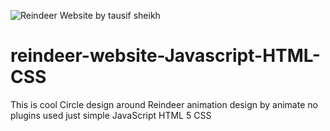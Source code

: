 ![Reindeer Website by tausif sheikh](https://user-images.githubusercontent.com/63940752/121320025-a3f64080-c8c1-11eb-8390-74789314656f.jpg)


# reindeer-website-Javascript-HTML-CSS
This is cool Circle design around Reindeer animation design by animate no plugins used just simple JavaScript HTML 5 CSS

